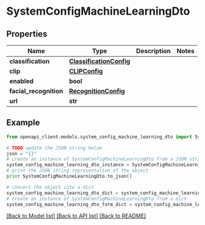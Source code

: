 # SystemConfigMachineLearningDto


## Properties
Name | Type | Description | Notes
------------ | ------------- | ------------- | -------------
**classification** | [**ClassificationConfig**](ClassificationConfig.md) |  | 
**clip** | [**CLIPConfig**](CLIPConfig.md) |  | 
**enabled** | **bool** |  | 
**facial_recognition** | [**RecognitionConfig**](RecognitionConfig.md) |  | 
**url** | **str** |  | 

## Example

```python
from openapi_client.models.system_config_machine_learning_dto import SystemConfigMachineLearningDto

# TODO update the JSON string below
json = "{}"
# create an instance of SystemConfigMachineLearningDto from a JSON string
system_config_machine_learning_dto_instance = SystemConfigMachineLearningDto.from_json(json)
# print the JSON string representation of the object
print SystemConfigMachineLearningDto.to_json()

# convert the object into a dict
system_config_machine_learning_dto_dict = system_config_machine_learning_dto_instance.to_dict()
# create an instance of SystemConfigMachineLearningDto from a dict
system_config_machine_learning_dto_form_dict = system_config_machine_learning_dto.from_dict(system_config_machine_learning_dto_dict)
```
[[Back to Model list]](../README.md#documentation-for-models) [[Back to API list]](../README.md#documentation-for-api-endpoints) [[Back to README]](../README.md)


